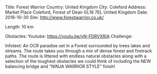 Title: Forest Warrior
Country: United Kingdom
City: Coleford
Address: Market Place Coleford, Forest of Dean GL16 7EL United Kingdom
Date: 2016-10-30
Site: http://www.forestwarrior.co.uk/
   
Length: 10 km

Obstacles:
Youtube: https://youtu.be/yN-FDRVXRiA
Challenge: 

Infotext: An OCR paradise set in a Forest surrounded by trees lakes and streams. The route takes you through a mix of dense forest and firetrack paths. The route is littered with endless natural obstacles along with a selection of the toughest obstacles we could think of including the NEW balancing bridge and "NINJA WARRIOR STYLE" finish!